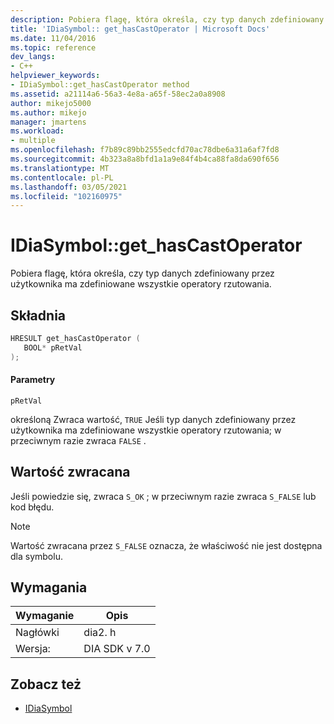 ```yaml
---
description: Pobiera flagę, która określa, czy typ danych zdefiniowany przez użytkownika ma zdefiniowane wszystkie operatory rzutowania.
title: 'IDiaSymbol:: get_hasCastOperator | Microsoft Docs'
ms.date: 11/04/2016
ms.topic: reference
dev_langs:
- C++
helpviewer_keywords:
- IDiaSymbol::get_hasCastOperator method
ms.assetid: a21114a6-56a3-4e8a-a65f-58ec2a0a8908
author: mikejo5000
ms.author: mikejo
manager: jmartens
ms.workload:
- multiple
ms.openlocfilehash: f7b89c89bb2555edcfd70ac78dbe6a31a6af7fd8
ms.sourcegitcommit: 4b323a8a8bfd1a1a9e84f4b4ca88fa8da690f656
ms.translationtype: MT
ms.contentlocale: pl-PL
ms.lasthandoff: 03/05/2021
ms.locfileid: "102160975"
---
```

# <a name="idiasymbolget_hascastoperator"></a>IDiaSymbol::get_hasCastOperator
Pobiera flagę, która określa, czy typ danych zdefiniowany przez użytkownika ma zdefiniowane wszystkie operatory rzutowania.

## <a name="syntax"></a>Składnia

```C++
HRESULT get_hasCastOperator ( 
   BOOL* pRetVal
);
```

#### <a name="parameters"></a>Parametry
 `pRetVal`

określoną Zwraca wartość, `TRUE` Jeśli typ danych zdefiniowany przez użytkownika ma zdefiniowane wszystkie operatory rzutowania; w przeciwnym razie zwraca `FALSE` .

## <a name="return-value"></a>Wartość zwracana
 Jeśli powiedzie się, zwraca `S_OK` ; w przeciwnym razie zwraca `S_FALSE` lub kod błędu.

> [!NOTE]
> Wartość zwracana przez `S_FALSE` oznacza, że właściwość nie jest dostępna dla symbolu.

## <a name="requirements"></a>Wymagania

|Wymaganie|Opis|
|-----------------|-----------------|
|Nagłówki|dia2. h|
|Wersja:|DIA SDK v 7.0|

## <a name="see-also"></a>Zobacz też
- [IDiaSymbol](../../debugger/debug-interface-access/idiasymbol.md)
